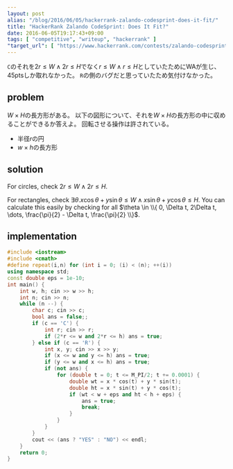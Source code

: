 ```yaml
---
layout: post
alias: "/blog/2016/06/05/hackerrank-zalando-codesprint-does-it-fit/"
title: "HackerRank Zalando CodeSprint: Does It Fit?"
date: 2016-06-05T19:17:43+09:00
tags: [ "competitive", "writeup", "hackerrank" ]
"target_url": [ "https://www.hackerrank.com/contests/zalando-codesprint/challenges/does-it-fit" ]
---
```


`C`のそれを$2r \le W \land 2r \le H$でなく$r \le W \land r \le H$としていたためにWAが生じ、$45$ptsしか取れなかった。
`R`の側のバグだと思っていたため気付けなかった。

## problem

$W \times H$の長方形がある。
以下の図形について、それを$W \times H$の長方形の中に収めることができるか答えよ。
回転させる操作は許されている。

-   半径$r$の円
-   $w \times h$の長方形

## solution

For circles, check $2r \le W \land 2r \le H$.

For rectangles, check $\exists \theta. x\cos\theta + y\sin\theta \le W \land x\sin\theta + y\cos\theta \le H$.
You can calculate this easily by checking for all $\theta \in \\{ 0, \Delta t, 2\Delta t, \dots, \frac{\pi}{2} - \Delta t, \frac{\pi}{2} \\}$.

## implementation

``` c++
#include <iostream>
#include <cmath>
#define repeat(i,n) for (int i = 0; (i) < (n); ++(i))
using namespace std;
const double eps = 1e-10;
int main() {
    int w, h; cin >> w >> h;
    int n; cin >> n;
    while (n --) {
        char c; cin >> c;
        bool ans = false;;
        if (c == 'C') {
            int r; cin >> r;
            if (2*r <= w and 2*r <= h) ans = true;
        } else if (c == 'R') {
            int x, y; cin >> x >> y;
            if (x <= w and y <= h) ans = true;
            if (y <= w and x <= h) ans = true;
            if (not ans) {
                for (double t = 0; t <= M_PI/2; t += 0.0001) {
                    double wt = x * cos(t) + y * sin(t);
                    double ht = x * sin(t) + y * cos(t);
                    if (wt < w + eps and ht < h + eps) {
                        ans = true;
                        break;
                    }
                }
            }
        }
        cout << (ans ? "YES" : "NO") << endl;
    }
    return 0;
}
```

